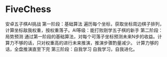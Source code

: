 # FiveChess
安卓五子棋AI挑战
第一阶段：基础算法
  遍历每个坐标，获取坐标周边棋子排列，计算坐标敌我权重，按权重落子。AI等级：能打败刚学五子棋的新手
第二阶段：局势预测
  通过第一阶段的基础算法，对每个可落子坐标预测未来N步的收益。计算力不够的话，只对权重高的进行未来推演，推演步骤酌量减少。
  计算力够的话，全盘推演直至下完
第三阶段：自我学习
  自我学习，自我进化。
